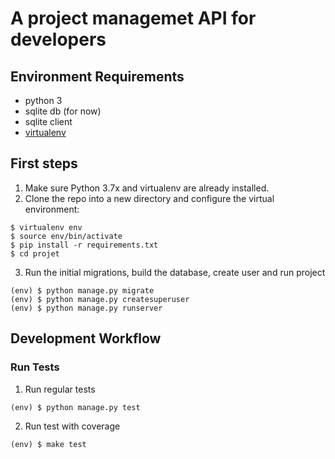# A project managemet API for developers


## Environment Requirements

+ python 3
+ sqlite db (for now)
+ sqlite client
+ [virtualenv](https://virtualenv.pypa.io/en/latest/)

## First steps
1.  Make sure Python 3.7x and virtualenv are already installed.
2.  Clone the repo into a new directory and configure the virtual environment:

```
$ virtualenv env
$ source env/bin/activate
$ pip install -r requirements.txt
$ cd projet
```


3.  Run the initial migrations, build the database, create user and run project

```
(env) $ python manage.py migrate
(env) $ python manage.py createsuperuser
(env) $ python manage.py runserver
```

## Development Workflow

### Run Tests

1. Run regular tests

```
(env) $ python manage.py test
```

2. Run test with coverage

```
(env) $ make test
```